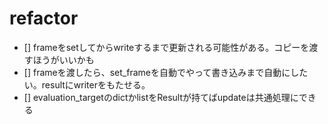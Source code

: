 # refactor

- [] frameをsetしてからwriteするまで更新される可能性がある。コピーを渡すほうがいいかも
- [] frameを渡したら、set_frameを自動でやって書き込みまで自動にしたい。resultにwriterをもたせる。
- [] evaluation_targetのdictかlistをResultが持てばupdateは共通処理にできる
